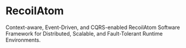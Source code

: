 # RecoilAtom
Context-aware, Event-Driven, and CQRS-enabled RecoilAtom Software Framework for Distributed, Scalable, and Fault-Tolerant Runtime Environments.
